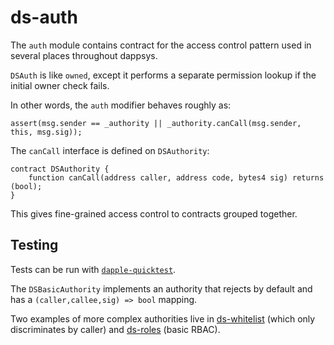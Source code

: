 ds-auth
===


The `auth` module contains contract for the access control pattern used in several places throughout dappsys.

`DSAuth` is like `owned`, except it performs a separate permission lookup if the initial owner check fails.

In other words, the `auth` modifier behaves roughly as:

`assert(msg.sender == _authority || _authority.canCall(msg.sender, this, msg.sig));`

The `canCall` interface is defined on `DSAuthority`:

```
contract DSAuthority {
    function canCall(address caller, address code, bytes4 sig) returns (bool);
}
```

This gives fine-grained access control to contracts grouped together.


Testing
---

Tests can be run with [`dapple-quicktest`](https://github.com/nexusdev/dapple-quicktest).


The `DSBasicAuthority` implements an authority that rejects by default and has a `(caller,callee,sig) => bool` mapping.

Two examples of more complex authorities live in [ds-whitelist](https://github.com/nexusdev/ds-whitelist) (which only discriminates by caller) and [ds-roles](https://github.com/nexusdev/ds-roles) (basic RBAC).
